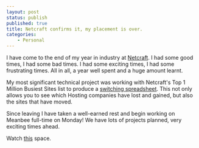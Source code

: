 ```yaml
---
layout: post
status: publish
published: true
title: Netcraft confirms it, my placement is over.
categories:
    - Personal
---
```

I have come to the end of my year in industry at <a href="http://www.netcraft.com">Netcraft</a>.  I had some good times, I had some bad times. I had some exciting times, I had some frustrating times.  All in all, a year well spent and a huge amount learnt.

My most significant technical project was working with Netcraft's Top 1 Million Busiest Sites list to produce a <a href="http://news.netcraft.com/busiest-sites-switching-analysis/">switching spreadsheet</a>.  This not only allows you to see which Hosting companies have lost and gained, but also the sites that have moved.

Since leaving I have taken a well-earned rest and begin working on Meanbee full-time on Monday!  We have lots of projects planned, very exciting times ahead.

Watch <a href="http://www.meanbee.com">this</a> space.
